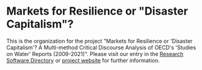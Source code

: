 # Markets for Resilience or "Disaster Capitalism"?
This is the organization for the project "Markets for Resilience or 'Disaster Capitalism'? A Multi-method Critical Discourse Analysis of OECD's 'Studies on Water' Reports (2009-2021)". Please visit our entry in the [Research Software Directory](https://research-software-directory.org/projects/disaster-capitalism) or [project website](https://www.esciencecenter.nl/projects/markets-for-resilience-or-disaster-capitalism/) for further information.
